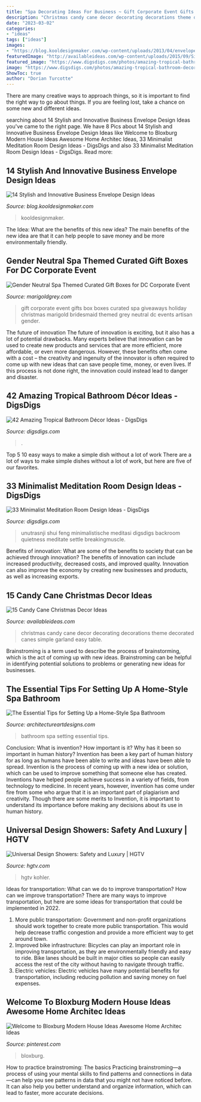 ```yaml
---
title: "Spa Decorating Ideas For Business ~ Gift Corporate Event Gifts Box Boxes Curated Spa Giveaways Holiday Christmas Marigold Bridesmaid Themed Grey Neutral Dc Events Artisan Gender"
description: "Christmas candy cane decor decorating decorations theme decorated canes simple garland easy table"
date: "2023-03-02"
categories:
- "ideas"
tags: ["ideas"]
images:
- "https://blog.kooldesignmaker.com/wp-content/uploads/2013/04/envelope-design-19.jpg"
featuredImage: "http://availableideas.com/wp-content/uploads/2015/09/Simple-Candy-Cane-Christmas-Decor.jpg"
featured_image: "https://www.digsdigs.com/photos/amazing-tropical-bathroom-decor-ideas-21.jpg"
image: "https://www.digsdigs.com/photos/amazing-tropical-bathroom-decor-ideas-21.jpg"
ShowToc: true
author: "Dorian Turcotte"
---
```



There are many creative ways to approach things, so it is important to find the right way to go about things. If you are feeling lost, take a chance on some new and different ideas.

	

		
searching about 14 Stylish and Innovative Business Envelope Design Ideas you've came to the right page. We have 8 Pics about 14 Stylish and Innovative Business Envelope Design Ideas like Welcome to Bloxburg Modern House Ideas Awesome Home Architec Ideas, 33 Minimalist Meditation Room Design Ideas - DigsDigs and also 33 Minimalist Meditation Room Design Ideas - DigsDigs. Read more:
		
    
## 14 Stylish And Innovative Business Envelope Design Ideas

<img loading=lazy src="https://blog.kooldesignmaker.com/wp-content/uploads/2013/04/envelope-design-19.jpg" onerror="this.onerror=null;this.src='https://tse4.mm.bing.net/th?id=OIP.ruyk8RJbOXazkBc2Nhu5agHaDN&amp;pid=15.1';" alt="14 Stylish and Innovative Business Envelope Design Ideas">

_Source: blog.kooldesignmaker.com_

>kooldesignmaker. 

	

The Idea: What are the benefits of this new idea?
The main benefits of the new idea are that it can help people to save money and be more environmentally friendly.

    
## Gender Neutral Spa Themed Curated Gift Boxes For DC Corporate Event

<img loading=lazy src="http://cdn.shopify.com/s/files/1/0024/3728/3897/articles/spa-curated-gift-box-dc-corporate-event-utah-first-marigold-grey-e1504982023124_1024x1024.jpg?v=1563410428" onerror="this.onerror=null;this.src='https://tse3.mm.bing.net/th?id=OIP.GHeZsZUt2JkqKP8JliC8egHaLF&amp;pid=15.1';" alt="Gender Neutral Spa Themed Curated Gift Boxes for DC Corporate Event">

_Source: marigoldgrey.com_

>gift corporate event gifts box boxes curated spa giveaways holiday christmas marigold bridesmaid themed grey neutral dc events artisan gender. 

	

The future of innovation
The future of innovation is exciting, but it also has a lot of potential drawbacks. Many experts believe that innovation can be used to create new products and services that are more efficient, more affordable, or even more dangerous. However, these benefits often come with a cost – the creativity and ingenuity of the innovator is often required to come up with new ideas that can save people time, money, or even lives. If this process is not done right, the innovation could instead lead to danger and disaster.

    
## 42 Amazing Tropical Bathroom Décor Ideas - DigsDigs

<img loading=lazy src="https://www.digsdigs.com/photos/amazing-tropical-bathroom-decor-ideas-21.jpg" onerror="this.onerror=null;this.src='https://tse1.mm.bing.net/th?id=OIP.u6p9NdAT0aJZhQd0qbwTigHaJ4&amp;pid=15.1';" alt="42 Amazing Tropical Bathroom Décor Ideas - DigsDigs">

_Source: digsdigs.com_

>. 

	

Top 5 10 easy ways to make a simple dish without a lot of work
There are a lot of ways to make simple dishes without a lot of work, but here are five of our favorites.

    
## 33 Minimalist Meditation Room Design Ideas - DigsDigs

<img loading=lazy src="https://www.digsdigs.com/photos/minimalist-meditation-room-design-ideas-9.jpg" onerror="this.onerror=null;this.src='https://tse2.mm.bing.net/th?id=OIP.Ov2iRtY1XAVGvIe9UicuOgAAAA&amp;pid=15.1';" alt="33 Minimalist Meditation Room Design Ideas - DigsDigs">

_Source: digsdigs.com_

>unutrasnji shui feng minimalistische meditasi digsdigs backroom quietness meditate settle breakingmuscle. 

	

Benefits of innovation: What are some of the benefits to society that can be achieved through innovation?
The benefits of innovation can include increased productivity, decreased costs, and improved quality. Innovation can also improve the economy by creating new businesses and products, as well as increasing exports.

    
## 15 Candy Cane Christmas Decor Ideas

<img loading=lazy src="http://availableideas.com/wp-content/uploads/2015/09/Simple-Candy-Cane-Christmas-Decor.jpg" onerror="this.onerror=null;this.src='https://tse2.mm.bing.net/th?id=OIP.-W4x5GmigBRfrKUSnuhRwwDIEs&amp;pid=15.1';" alt="15 Candy Cane Christmas Decor Ideas">

_Source: availableideas.com_

>christmas candy cane decor decorating decorations theme decorated canes simple garland easy table. 

	

Brainstroming is a term used to describe the process of brainstorming, which is the act of coming up with new ideas. Brainstroming can be helpful in identifying potential solutions to problems or generating new ideas for businesses.

    
## The Essential Tips For Setting Up A Home-Style Spa Bathroom

<img loading=lazy src="https://www.architectureartdesigns.com/wp-content/uploads/2019/08/bathroom-10-630x957.jpg" onerror="this.onerror=null;this.src='https://tse4.mm.bing.net/th?id=OIP.mxzXOBHVNEM4uFgHbzF6TgHaLQ&amp;pid=15.1';" alt="The Essential Tips for Setting Up a Home-Style Spa Bathroom">

_Source: architectureartdesigns.com_

>bathroom spa setting essential tips. 

	

Conclusion: What is invention? How important is it? Why has it been so important in human history?
Invention has been a key part of human history for as long as humans have been able to write and ideas have been able to spread. Invention is the process of coming up with a new idea or solution, which can be used to improve something that someone else has created. Inventions have helped people achieve success in a variety of fields, from technology to medicine. In recent years, however, invention has come under fire from some who argue that it is an important part of plagiarism and creativity. Though there are some merits to Invention, it is important to understand its importance before making any decisions about its use in human history.

    
## Universal Design Showers: Safety And Luxury | HGTV

<img loading=lazy src="https://hgtvhome.sndimg.com/content/dam/images/hgtv/fullset/2009/2/20/0/Kohler-universal-design-shower_s3x4.jpg.rend.hgtvcom.616.822.suffix/1400945975029.jpeg" onerror="this.onerror=null;this.src='https://tse4.mm.bing.net/th?id=OIP.c4AWV2KpgO5nZWDP9YtHtAHaJ4&amp;pid=15.1';" alt="Universal Design Showers: Safety and Luxury | HGTV">

_Source: hgtv.com_

>hgtv kohler. 

	

Ideas for transportation: What can we do to improve transportation?
How can we improve transportation? 
There are many ways to improve transportation, but here are some ideas for transportation that could be implemented in 2022.

1. More public transportation: Government and non-profit organizations should work together to create more public transportation. This would help decrease traffic congestion and provide a more efficient way to get around town.
2. Improved bike infrastructure: Bicycles can play an important role in improving transportation, as they are environmentally friendly and easy to ride. Bike lanes should be built in major cities so people can easily access the rest of the city without having to navigate through traffic. 
3. Electric vehicles: Electric vehicles have many potential benefits for transportation, including reducing pollution and saving money on fuel expenses.

    
## Welcome To Bloxburg Modern House Ideas Awesome Home Architec Ideas

<img loading=lazy src="https://i.pinimg.com/736x/cf/3c/7c/cf3c7c1e85145507b5fa337d5ad8bdf0.jpg" onerror="this.onerror=null;this.src='https://tse2.mm.bing.net/th?id=OIP.uLi84W94bCaw4k_CDYrBvgHaLA&amp;pid=15.1';" alt="Welcome to Bloxburg Modern House Ideas Awesome Home Architec Ideas">

_Source: pinterest.com_

>bloxburg. 

	

How to practice brainstroming: The basics
Practicing brainstroming—a process of using your mental skills to find patterns and connections in data—can help you see patterns in data that you might not have noticed before. It can also help you better understand and organize information, which can lead to faster, more accurate decisions.

